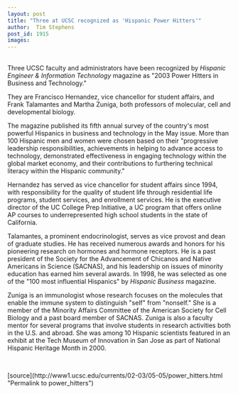 ```yaml
---
layout: post
title: "Three at UCSC recognized as 'Hispanic Power Hitters'"
author:  Tim Stephens
post_id: 1915
images:
---
```


<p>
  <a href="mailto:tabuika@ucsc.edu"><br></a> Three UCSC faculty and administrators have been recognized by <i>Hispanic Engineer &amp; Information Technology</i> magazine as "2003 Power Hitters in Business and Technology."
</p>
<p>
  They are Francisco Hernandez, vice chancellor for student affairs, and Frank Talamantes and Martha Zuniga, both professors of molecular, cell and developmental biology.<br>
</p>
<p>
  The magazine published its fifth annual survey of the country's most powerful Hispanics in business and technology in the May issue. More than 100 Hispanic men and women were chosen based on their "progressive leadership responsibilities, achievements in helping to advance access to technology, demonstrated effectiveness in engaging technology within the global market economy, and their contributions to furthering technical literacy within the Hispanic community."<br>
</p>
<p>
  Hernandez has served as vice chancellor for student affairs since 1994, with responsibility for the quality of student life through residential life programs, student services, and enrollment services. He is the executive director of the UC College Prep Initiative, a UC program that offers online AP courses to underrepresented high school students in the state of California.<br>
</p>
<p>
  Talamantes, a prominent endocrinologist, serves as vice provost and dean of graduate studies. He has received numerous awards and honors for his pioneering research on hormones and hormone receptors. He is a past president of the Society for the Advancement of Chicanos and Native Americans in Science (SACNAS), and his leadership on issues of minority education has earned him several awards. In 1998, he was selected as one of the "100 most influential Hispanics" by <i>Hispanic Business</i> magazine.<br>
</p>
<p>
  Zuniga is an immunologist whose research focuses on the molecules that enable the immune system to distinguish "self" from "nonself." She is a member of the Minority Affairs Committee of the American Society for Cell Biology and a past board member of SACNAS. Zuniga is also a faculty mentor for several programs that involve students in research activities both in the U.S. and abroad. She was among 10 Hispanic scientists featured in an exhibit at the Tech Museum of Innovation in San Jose as part of National Hispanic Heritage Month in 2000.<br>
</p>
<p>
  <br>

</p>
<p>

</p>
[source](http://www1.ucsc.edu/currents/02-03/05-05/power_hitters.html "Permalink to power_hitters")
